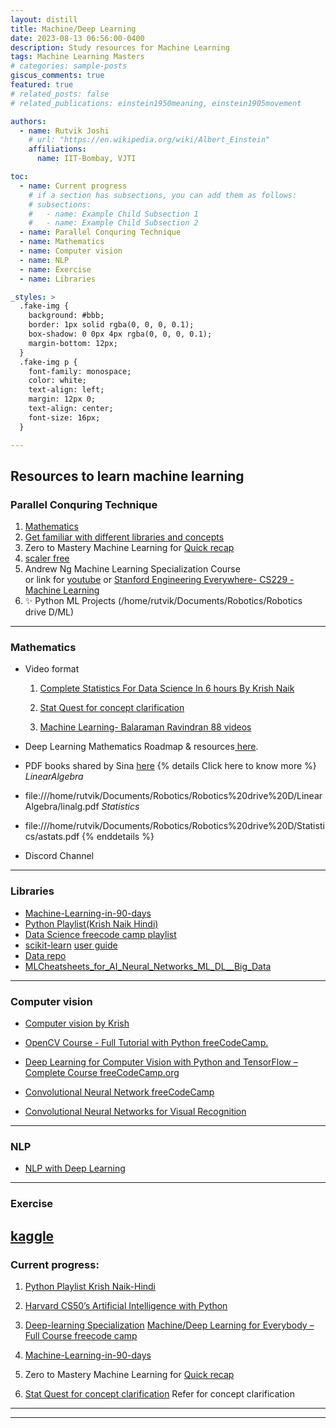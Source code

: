 ```yaml
---
layout: distill
title: Machine/Deep Learning
date: 2023-08-13 06:56:00-0400
description: Study resources for Machine Learning
tags: Machine Learning Masters
# categories: sample-posts
giscus_comments: true
featured: true
# related_posts: false
# related_publications: einstein1950meaning, einstein1905movement

authors:
  - name: Rutvik Joshi
    # url: "https://en.wikipedia.org/wiki/Albert_Einstein"
    affiliations:
      name: IIT-Bombay, VJTI

toc:
  - name: Current progress
    # if a section has subsections, you can add them as follows:
    # subsections:
    #   - name: Example Child Subsection 1
    #   - name: Example Child Subsection 2
  - name: Parallel Conquring Technique
  - name: Mathematics
  - name: Computer vision
  - name: NLP
  - name: Exercise
  - name: Libraries

_styles: >
  .fake-img {
    background: #bbb;
    border: 1px solid rgba(0, 0, 0, 0.1);
    box-shadow: 0 0px 4px rgba(0, 0, 0, 0.1);
    margin-bottom: 12px;
  }
  .fake-img p {
    font-family: monospace;
    color: white;
    text-align: left;
    margin: 12px 0;
    text-align: center;
    font-size: 16px;
  }

---
```


## Resources to learn machine learning


### Parallel Conquring Technique
1. [Mathematics](https://rutvikjoshi63.github.io/blog/2023/Machine-Learning-roadmap/#mathematics)
2. [Get familiar with different libraries and concepts](https://rutvikjoshi63.github.io/blog/2023/Machine-Learning-roadmap/#libraries)
3.  Zero to Mastery Machine Learning for [Quick recap](https://github.com/mrdbourke/zero-to-mastery-ml)
4. [scaler free](https://www.scaler.com/topics/course/free-supervised-learning-course/)
5. Andrew Ng Machine Learning Specialization Course  
or link for [youtube](https://www.youtube.com/watch?v=jGwO_UgTS7I&t=11s&ab_channel=StanfordOnline) or [Stanford Engineering Everywhere- CS229 - Machine Learning](https://see.stanford.edu/Course/CS229) 
6. ✨ Python ML Projects (/home/rutvik/Documents/Robotics/Robotics drive D/ML)
---
### Mathematics
* Video format
  1. [Complete Statistics For Data Science In 6 hours By Krish Naik](https://www.youtube.com/watch?v=LZzq1zSL1bs&ab_channel=KrishNaik)
    
  2. [Stat Quest for concept clarification](https://www.youtube.com/watch?v=4jRBRDbJemM&list=PLblh5JKOoLUICTaGLRoHQDuF_7q2GfuJF&index=23&ab_channel=StatQuestwithJoshStarmer)
    
  3. [Machine Learning- Balaraman Ravindran 88 videos](https://www.youtube.com/watch?v=r4sgKrRL2Ys&list=PL1xHD4vteKYVpaIiy295pg6_SY5qznc77&ab_channel=MachineLearning-BalaramanRavindran)
         
* Deep Learning Mathematics Roadmap & resources[ here](https://github.com/h9-tect/ML-DL_Roadmap./tree/main).

* PDF books shared by Sina [here](https://rutvikjoshi63.github.io/news/)
{% details Click here to know more %}
*LinearAlgebra*
* file:///home/rutvik/Documents/Robotics/Robotics%20drive%20D/LinearAlgebra/linalg.pdf
*Statistics*
* file:///home/rutvik/Documents/Robotics/Robotics%20drive%20D/Statistics/astats.pdf
{% enddetails %}
* Discord Channel
---
### Libraries
  * [Machine-Learning-in-90-days](https://www.youtube.com/watch?v=czQO1_GEEos&list=PLZoTAELRMXVPBTrWtJkn3wWQxZkmTXGwe)
  * [Python Playlist(Krish Naik Hindi)](https://www.youtube.com/watch?v=BN0nnnadFl0&list=PLTDARY42LDV4qqiJd1Z1tShm3mp9-rP4v&index=9&ab_channel=KrishNaikHindi)
  * [Data Science freecode camp playlist](https://www.youtube.com/watch?v=ua-CiDNNj30&list=PLWKjhJtqVAblQe2CCWqV4Zy3LY01Z8aF1)
  * [scikit-learn](https://scikit-learn.org/stable/getting_started.html)
  [user guide](https://scikit-learn.org/stable/user_guide.html)
  * [Data repo](https://archive.ics.uci.edu/)
  * [MLCheatsheets_for_AI_Neural_Networks_ML_DL__Big_Data](E:\MLCheatsheets_for_AI_Neural_Networks_ML_DL__Big_Data.pdf)
---
### Computer vision
* [Computer vision by Krish](https://www.youtube.com/watch?v=sXqWrtUseK8&ab_channel=KrishNaik)

* [OpenCV Course - Full Tutorial with Python freeCodeCamp.](https://www.youtube.com/watch?v=oXlwWbU8l2o&ab_channel=freeCodeCamp.org)

* [Deep Learning for Computer Vision with Python and TensorFlow – Complete Course freeCodeCamp.org](https://www.youtube.com/watch?v=IA3WxTTPXqQ&ab_channel=freeCodeCamp.org)

* [Convolutional Neural Network freeCodeCamp](https://www.youtube.com/watch?v=nVhau51w6dM&ab_channel=freeCodeCamp.org)

* [Convolutional Neural Networks for Visual Recognition](https://www.youtube.com/watch?v=vT1JzLTH4G4&t=33s&ab_channel=StanfordUniversitySchoolofEngineering)
---
### NLP
* [NLP with Deep Learning](https://www.youtube.com/watch?v=rmVRLeJRkl4&t=2s&ab_channel=StanfordOnline)
---
### Exercise
[kaggle](https://www.kaggle.com/competitions)
---
### Current progress:
1. [Python Playlist Krish Naik-Hindi](https://www.youtube.com/watch?v=GWUGFjdUO7w&list=PLTDARY42LDV4qqiJd1Z1tShm3mp9-rP4v&index=16&ab_channel=KrishNaikHindi) 
<!-- 13-14 remaining/24  -->

2. [Harvard CS50’s Artificial Intelligence with Python](https://www.youtube.com/watch?v=5NgNicANyqM&ab_channel=freeCodeCamp.org) 
<!-- 1hr / 12 hr done -->

3. [Deep-learning Specialization](https://www.coursera.org/specializations/deep-learning#courses)
[Machine/Deep Learning for Everybody – Full Course  freecode camp](https://www.youtube.com/watch?v=i_LwzRVP7bg&list=PLWKjhJtqVAblStefaz_YOVpDWqcRScc2s&index=2)

4. [Machine-Learning-in-90-days](https://www.youtube.com/watch?v=czQO1_GEEos&list=PLZoTAELRMXVPBTrWtJkn3wWQxZkmTXGwe) 
<!-- (13,15,27+)/153 -->

5. Zero to Mastery Machine Learning for [Quick recap](https://github.com/mrdbourke/zero-to-mastery-ml) 
<!-- Just started -->

6. [Stat Quest for concept clarification](https://www.youtube.com/watch?v=4jRBRDbJemM&list=PLblh5JKOoLUICTaGLRoHQDuF_7q2GfuJF&index=23&ab_channel=StatQuestwithJoshStarmer) Refer for concept clarification

<!-- [This is a demo of all styled elements in Jekyll Now.](http://www.jekyllnow.com/Markdown-Style-Guide/)

[View the markdown used to create this post](https://raw.githubusercontent.com/barryclark/www.jekyllnow.com/gh-pages/_posts/2014-6-19-Markdown-Style-Guide.md). -->

<!-- ---
 Use the toolbar above, or click the **?** button for formatting help.


This is a paragraph, it's surrounded by whitespace. Next up are some headers, they're heavily influenced by GitHub's markdown style.

## Header 2 (H1 is reserved for post titles)##

### Header 3

#### Header 4

A link to [Jekyll Now](http://github.com/barryclark/jekyll-now/). A big ass literal link <http://github.com/barryclark/jekyll-now/>

An image, located within /images

![an image alt text]({{ site.baseurl }}/images/jekyll-logo.png "an image title")

* A bulletted list
- alternative syntax 1
+ alternative syntax 2
  - an indented list item

1. An
2. ordered
3. list

Inline markup styles:

- _italics_
- **bold**
- `code()`

> Blockquote
>> Nested Blockquote

Syntax highlighting can be used with triple backticks, like so:

```javascript
/* Some pointless Javascript */
var rawr = ["r", "a", "w", "r"];
```

Use two trailing spaces  
on the right  
to create linebreak tags  

Finally, horizontal lines -->

----
****
